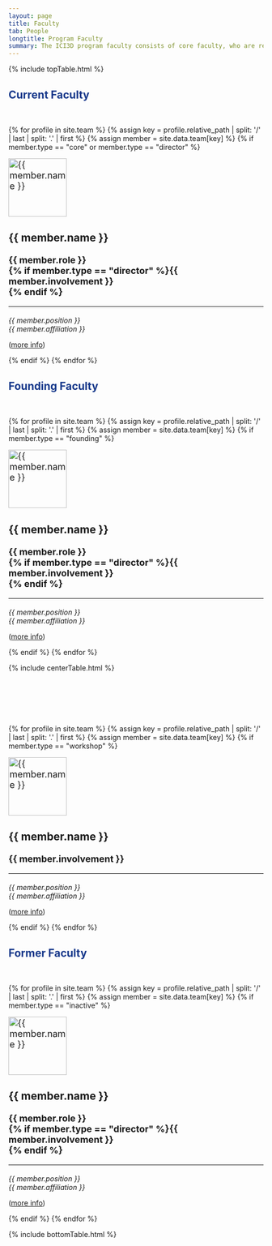 ```yaml
---
layout: page
title: Faculty
tab: People
longtitle: Program Faculty
summary: The ICI3D program faculty consists of core faculty, who are regular instructors and are responsible for overall design and execution of the program, and workshop faculty, who serve as workshop instructors.
---
```


{% include topTable.html %}

<h2 style="color: #15378a">Current Faculty</h2>
<br>

{% for profile in site.team %}
{% assign key = profile.relative_path | split: '/' | last | split: '.' | first %}
{% assign member = site.data.team[key] %}
  {% if member.type == "core" or member.type == "director" %}
  <div class="team-member media" style="font-size:18px">
    <img src="{{site.url}}/assets/img/{{member.img}}" class="media-object img-circle pull-left" alt="{{ member.name }}" height="115" />
    <div class="media-body">
      <h3 class="media-heading team-name">{{ member.name }}</h3>
      <strong>{{ member.role }} <br>{% if member.type == "director" %}{{ member.involvement }} <br>{% endif %}</strong>
      <hr class="pull-left">
      <div class="clearfix"></div>
      <p style="font-size:14px"> <em>{{ member.position }}<br>{{ member.affiliation }}</em></p>
      <p style="font-size:14px">(<a href="../{{ key }}">more info</a>)</p>
  </div><!-- media-body -->
</div><!-- team-member media -->
  {% endif %}
{% endfor %}


<h2 style="color: #15378a">Founding Faculty</h2>
<br>

{% for profile in site.team %}
{% assign key = profile.relative_path | split: '/' | last | split: '.' | first %}
{% assign member = site.data.team[key] %}
  {% if member.type == "founding" %}
  <div class="team-member media" style="font-size:18px">
    <img src="{{site.url}}/assets/img/{{member.img}}" class="media-object img-circle pull-left" alt="{{ member.name }}" height="115" />
    <div class="media-body">
      <h3 class="media-heading team-name">{{ member.name }}</h3>
      <strong>{{ member.role }} <br>{% if member.type == "director" %}{{ member.involvement }} <br>{% endif %}</strong>
      <hr class="pull-left">
      <div class="clearfix"></div>
      <p style="font-size:14px"> <em>{{ member.position }}<br>{{ member.affiliation }}</em></p>
      <p style="font-size:14px">(<a href="../{{ key }}">more info</a>)</p>
  </div><!-- media-body -->
</div><!-- team-member media -->
  {% endif %}
{% endfor %}

{% include centerTable.html %}

<h2 style="color: #15378a"><br></h2>
<br>

{% for profile in site.team %}
{% assign key = profile.relative_path | split: '/' | last | split: '.' | first %}
{% assign member = site.data.team[key] %}
{% if member.type == "workshop" %}
  <div class="team-member media" style="font-size:18px">
    <img src="{{site.url}}/assets/img/{{member.img}}" class="media-object img-circle pull-left" alt="{{ member.name }}" height="115" />
    <div class="media-body">
      <h3 class="media-heading team-name">{{ member.name }}</h3>
      <strong>{{ member.involvement }}</strong>
      <hr class="pull-left">
      <div class="clearfix"></div>
      <p style="font-size:14px"> <em>{{ member.position }}<br>{{ member.affiliation }}</em></p>
      <p style="font-size:14px">(<a href="../{{ key | downcase}}">more info</a>)</p>
  </div><!-- media-body -->
</div><!-- team-member media -->
  {% endif %}
{% endfor %}


<h2 style="color: #15378a">Former Faculty</h2>
<br>

{% for profile in site.team %}
{% assign key = profile.relative_path | split: '/' | last | split: '.' | first %}
{% assign member = site.data.team[key] %}
  {% if member.type == "inactive" %}
  <div class="team-member media" style="font-size:18px">
    <img src="{{site.url}}/assets/img/{{member.img}}" class="media-object img-circle pull-left" alt="{{ member.name }}" height="115" />
    <div class="media-body">
      <h3 class="media-heading team-name">{{ member.name }}</h3>
      <strong>{{ member.role }} <br>{% if member.type == "director" %}{{ member.involvement }} <br>{% endif %}</strong>
      <hr class="pull-left">
      <div class="clearfix"></div>
      <p style="font-size:14px"> <em>{{ member.position }}<br>{{ member.affiliation }}</em></p>
      <p style="font-size:14px">(<a href="../{{ key }}">more info</a>)</p>
  </div><!-- media-body -->
</div><!-- team-member media -->
  {% endif %}
{% endfor %}

{% include bottomTable.html %}
